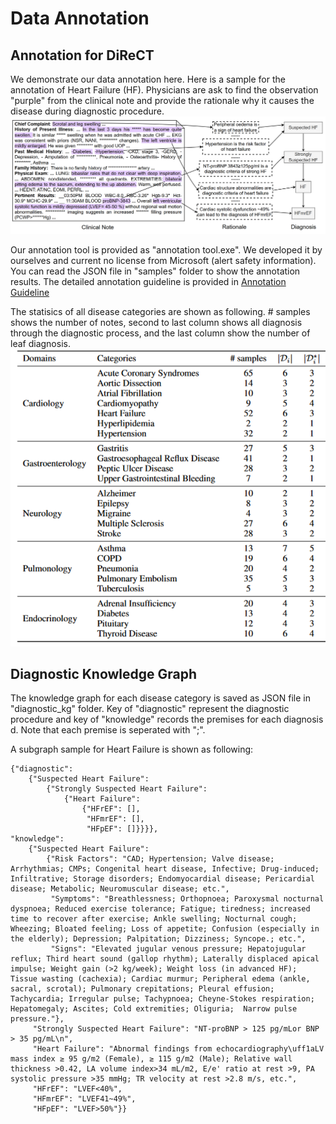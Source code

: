 # Data Annotation
## Annotation for DiReCT
We demonstrate our data annotation here. Here is a sample for the annotation of Heart Failure (HF). Physicians are ask to find the observation "purple" from
the clinical note and provide the rationale why it causes the disease during diagnostic procedure.
![Annotation_sample](annotation_sample.png)

Our annotation tool is provided as "annotation tool.exe". We developed it by ourselves and current no license from Microsoft (alert safety information).
You can read the JSON file in "samples" folder to show the annotation results. The detailed annotation guideline is provided in [Annotation Guideline](https://github.com/wbw520/DiReCT/blob/master/utils/data_annotation/annotation%20guideline.pdf)

The statisics of all disease categories are shown as following. # samples shows the number of notes, second to last column shows all diagnosis through the diagnostic process, and the last column show the number of leaf diagnosis.
![Disease Categories](disease_cat.png)

## Diagnostic Knowledge Graph
The knowledge graph for each disease category is saved as JSON file in "diagnostic_kg" folder. Key of "diagnostic" represent the diagnostic procedure and key of "knowledge" records the premises for each diagnosis d. Note that each premise is seperated with ";".

A subgraph sample for Heart Failure is shown as following:
```
{"diagnostic": 
    {"Suspected Heart Failure": 
        {"Strongly Suspected Heart Failure": 
            {"Heart Failure": 
                {"HFrEF": [], 
                 "HFmrEF": [], 
                 "HFpEF": []}}}},
"knowledge": 
    {"Suspected Heart Failure": 
        {"Risk Factors": "CAD; Hypertension; Valve disease; Arrhythmias; CMPs; Congenital heart disease, Infective; Drug-induced; Infiltrative; Storage disorders; Endomyocardial disease; Pericardial disease; Metabolic; Neuromuscular disease; etc.", 
         "Symptoms": "Breathlessness; Orthopnoea; Paroxysmal nocturnal dyspnoea; Reduced exercise tolerance; Fatigue; tiredness; increased time to recover after exercise; Ankle swelling; Nocturnal cough; Wheezing; Bloated feeling; Loss of appetite; Confusion (especially in the elderly); Depression; Palpitation; Dizziness; Syncope.; etc.", 
         "Signs": "Elevated jugular venous pressure; Hepatojugular reflux; Third heart sound (gallop rhythm); Laterally displaced apical impulse; Weight gain (>2 kg/week); Weight loss (in advanced HF); Tissue wasting (cachexia); Cardiac murmur; Peripheral edema (ankle, sacral, scrotal); Pulmonary crepitations; Pleural effusion; Tachycardia; Irregular pulse; Tachypnoea; Cheyne-Stokes respiration; Hepatomegaly; Ascites; Cold extremities; Oliguria;  Narrow pulse pressure."}, 
     "Strongly Suspected Heart Failure": "NT-proBNP > 125 pg/mLor BNP > 35 pg/mL\n", 
     "Heart Failure": "Abnormal findings from echocardiography\uff1aLV mass index ≥ 95 g/m2 (Female), ≥ 115 g/m2 (Male); Relative wall thickness >0.42, LA volume index>34 mL/m2, E/e' ratio at rest >9, PA systolic pressure >35 mmHg; TR velocity at rest >2.8 m/s, etc.", 
     "HFrEF": "LVEF<40%", 
     "HFmrEF": "LVEF41~49%", 
     "HFpEF": "LVEF>50%"}}
```